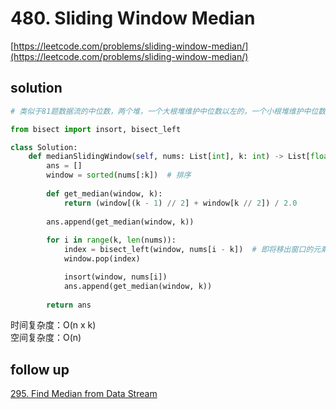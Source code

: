 # 480. Sliding Window Median
[https://leetcode.com/problems/sliding-window-median/](https://leetcode.com/problems/sliding-window-median/)


## solution

```python
# 类似于81题数据流的中位数，两个堆，一个大根堆维护中位数以左的，一个小根堆维护中位数以右的元素

from bisect import insort, bisect_left

class Solution:
    def medianSlidingWindow(self, nums: List[int], k: int) -> List[float]:
        ans = []
        window = sorted(nums[:k])  # 排序
        
        def get_median(window, k):
            return (window[(k - 1) // 2] + window[k // 2]) / 2.0
        
        ans.append(get_median(window, k))
        
        for i in range(k, len(nums)):            
            index = bisect_left(window, nums[i - k])  # 即将移出窗口的元素，其他的仍然排序
            window.pop(index)

            insort(window, nums[i])
            ans.append(get_median(window, k))
        
        return ans
```
时间复杂度：O(n x k) <br>
空间复杂度：O(n)


## follow up

[295. Find Median from Data Stream](../06_heap/295.%20Find%20Median%20from%20Data%20Stream.md)
